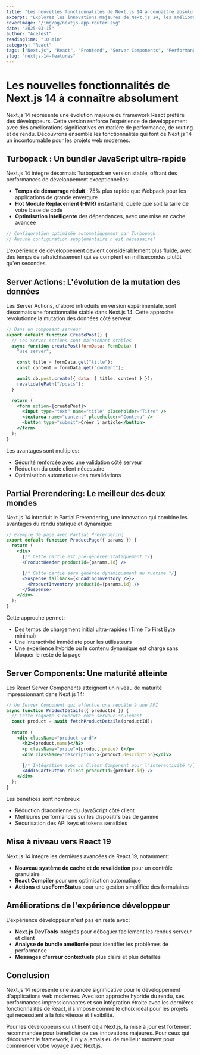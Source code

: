 ```yaml
---
title: "Les nouvelles fonctionnalités de Next.js 14 à connaître absolument"
excerpt: "Explorez les innovations majeures de Next.js 14, les améliorations de performance et les nouvelles API qui transforment l'expérience de développement React."
coverImage: "/img/og/nextjs-app-router.svg"
date: "2025-03-15"
author: "Acelest"
readingTime: "10 min"
category: "React"
tags: ["Next.js", "React", "Frontend", "Server Components", "Performance"]
slug: "nextjs-14-features"
---
```


# Les nouvelles fonctionnalités de Next.js 14 à connaître absolument

Next.js 14 représente une évolution majeure du framework React préféré des développeurs. Cette version renforce l'expérience de développement avec des améliorations significatives en matière de performance, de routing et de rendu. Découvrons ensemble les fonctionnalités qui font de Next.js 14 un incontournable pour les projets web modernes.

## Turbopack : Un bundler JavaScript ultra-rapide

Next.js 14 intègre désormais Turbopack en version stable, offrant des performances de développement exceptionnelles:

- **Temps de démarrage réduit** : 75% plus rapide que Webpack pour les applications de grande envergure
- **Hot Module Replacement (HMR)** instantané, quelle que soit la taille de votre base de code
- **Optimisation intelligente** des dépendances, avec une mise en cache avancée

```jsx
// Configuration optimisée automatiquement par Turbopack
// Aucune configuration supplémentaire n'est nécessaire!
```

L'expérience de développement devient considérablement plus fluide, avec des temps de rafraîchissement qui se comptent en millisecondes plutôt qu'en secondes.

## Server Actions: L'évolution de la mutation des données

Les Server Actions, d'abord introduits en version expérimentale, sont désormais une fonctionnalité stable dans Next.js 14. Cette approche révolutionne la mutation des données côté serveur:

```jsx
// Dans un composant serveur
export default function CreatePost() {
  // Les Server Actions sont maintenant stables
  async function createPost(formData: FormData) {
    "use server";

    const title = formData.get("title");
    const content = formData.get("content");

    await db.post.create({ data: { title, content } });
    revalidatePath("/posts");
  }

  return (
    <form action={createPost}>
      <input type="text" name="title" placeholder="Titre" />
      <textarea name="content" placeholder="Contenu" />
      <button type="submit">Créer l'article</button>
    </form>
  );
}
```

Les avantages sont multiples:

- Sécurité renforcée avec une validation côté serveur
- Réduction du code client nécessaire
- Optimisation automatique des revalidations

## Partial Prerendering: Le meilleur des deux mondes

Next.js 14 introduit le Partial Prerendering, une innovation qui combine les avantages du rendu statique et dynamique:

```jsx
// Exemple de page avec Partial Prerendering
export default function ProductPage({ params }) {
  return (
    <div>
      {/* Cette partie est pré-générée statiquement */}
      <ProductHeader productId={params.id} />

      {/* Cette partie sera générée dynamiquement au runtime */}
      <Suspense fallback={<LoadingInventory />}>
        <ProductInventory productId={params.id} />
      </Suspense>
    </div>
  );
}
```

Cette approche permet:

- Des temps de chargement initial ultra-rapides (Time To First Byte minimal)
- Une interactivité immédiate pour les utilisateurs
- Une expérience hybride où le contenu dynamique est chargé sans bloquer le reste de la page

## Server Components: Une maturité atteinte

Les React Server Components atteignent un niveau de maturité impressionnant dans Next.js 14:

```jsx
// Un Server Component qui effectue une requête à une API
async function ProductDetails({ productId }) {
  // Cette requête s'exécute côté serveur seulement
  const product = await fetchProductDetails(productId);

  return (
    <div className="product-card">
      <h2>{product.name}</h2>
      <p className="price">{product.price} €</p>
      <div className="description">{product.description}</div>

      {/* Intégration avec un Client Component pour l'interactivité */}
      <AddToCartButton client productId={product.id} />
    </div>
  );
}
```

Les bénéfices sont nombreux:

- Réduction draconienne du JavaScript côté client
- Meilleures performances sur les dispositifs bas de gamme
- Sécurisation des API keys et tokens sensibles

## Mise à niveau vers React 19

Next.js 14 intègre les dernières avancées de React 19, notamment:

- **Nouveau système de cache et de revalidation** pour un contrôle granulaire
- **React Compiler** pour une optimisation automatique
- **Actions** et **useFormStatus** pour une gestion simplifiée des formulaires

## Améliorations de l'expérience développeur

L'expérience développeur n'est pas en reste avec:

- **Next.js DevTools** intégrés pour déboguer facilement les rendus serveur et client
- **Analyse de bundle améliorée** pour identifier les problèmes de performance
- **Messages d'erreur contextuels** plus clairs et plus détaillés

## Conclusion

Next.js 14 représente une avancée significative pour le développement d'applications web modernes. Avec son approche hybride du rendu, ses performances impressionnantes et son intégration étroite avec les dernières fonctionnalités de React, il s'impose comme le choix idéal pour les projets qui nécessitent à la fois vitesse et flexibilité.

Pour les développeurs qui utilisent déjà Next.js, la mise à jour est fortement recommandée pour bénéficier de ces innovations majeures. Pour ceux qui découvrent le framework, il n'y a jamais eu de meilleur moment pour commencer votre voyage avec Next.js.
